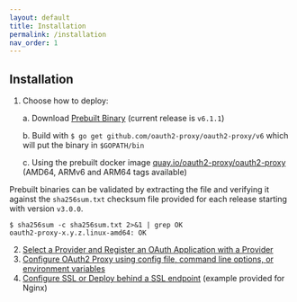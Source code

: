 ```yaml
---
layout: default
title: Installation
permalink: /installation
nav_order: 1
---
```


## Installation

1.  Choose how to deploy:

    a. Download [Prebuilt Binary](https://github.com/oauth2-proxy/oauth2-proxy/releases) (current release is `v6.1.1`)

    b. Build with `$ go get github.com/oauth2-proxy/oauth2-proxy/v6` which will put the binary in `$GOPATH/bin`

    c. Using the prebuilt docker image [quay.io/oauth2-proxy/oauth2-proxy](https://quay.io/oauth2-proxy/oauth2-proxy) (AMD64, ARMv6 and ARM64 tags available)

Prebuilt binaries can be validated by extracting the file and verifying it against the `sha256sum.txt` checksum file provided for each release starting with version `v3.0.0`.

```
$ sha256sum -c sha256sum.txt 2>&1 | grep OK
oauth2-proxy-x.y.z.linux-amd64: OK
```

2.  [Select a Provider and Register an OAuth Application with a Provider](auth-configuration)
3.  [Configure OAuth2 Proxy using config file, command line options, or environment variables](configuration)
4.  [Configure SSL or Deploy behind a SSL endpoint](tls-configuration) (example provided for Nginx)
